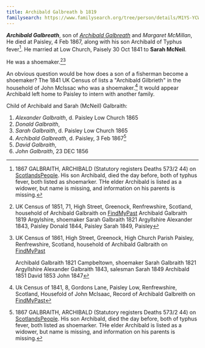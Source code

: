 ```yaml
---
title: Archibald Galbreath b 1819
familysearch: https://www.familysearch.org/tree/person/details/M1YS-YCW
---
```

***Archibald Galbreath***, son of *[Archibald Galbreath](/people/galbreath-archibald-1798.md)* and *Margaret McMillan*,  He died at Paisley, 4 Feb 1867, along with his son Archibald of Typhus fever[^death].  He married at Low Church, Paisely 30 Oct 1841 to **Sarah McNeil**.

He was a shoemaker.[^1851][^1861]

An obvious question would be how does a son of a fisherman become a shoemaker?  The 1841 UK Census of lists a "Archibald Gilbrieth" in the household of John McIssac who was a shoemaker.[^1841]  It would appear Archibald left home to Paisley to intern with another family.

Child of Archibald and Sarah (McNeil) Galbraith:

1. *Alexander Galbraith*, d. Paisley Low Church 1865
2. *Donald Galbraith*,
3. *Sarah Galbraith*, d. Paisley Low Church 1865
4. *Archibald Galbreath*, d. Paisley, 3 Feb 1867[^death]
5. *David Galbraith*,
6. *John Galbraith*, 23 DEC 1856

[^1841]: Uk Census of 1841, 8, Gordons Lane, Paisley Low, Renfrewshire, Scotland, Housefold of John McIsaac, Record of Archibald Galbreith on [FindMyPast](https://www.findmypast.com/transcript?id=GBC/1841/0016767364&expand=true)

[^1851]: UK Census of 1851, 71, High Street, Greenock, Renfrewshire, Scotland, household of Archibald Galbraith on [FindMyPast](https://www.findmypast.com/transcript?id=GBC/1851/0019190310&expand=true)
    Archibald Galbraith 1819 Argylshire, shoemaker
    Sarah Galbraith 1821 Argyllshire
    Alexander 1843, Paisley
    Donald 1844, Paisley
    Sarah 1849, Paisley

[^1861]: UK Census of 1861, High Street, Greenock, High Church Parish Paisley, Renfrewshire, Scotland, household of Archibald Galbraith on [FindMyPast](https://www.findmypast.com/transcript?id=GBC/1861/0021978019&expand=true)

    Archibald Galbraith 1821 Campbeltown, shoemaker
    Sarah Galbraith 1821 Argyllshire
    Alexander Galbraith 1843, salesman
    Sarah 1849
    Archibald 1851
    David 1853
    John 1847

[^death]: 1867 GALBRAITH, ARCHIBALD (Statutory registers Deaths 573/2 44) on [ScotlandsPeople](https://www.scotlandspeople.gov.uk/view-image/nrs_stat_deaths/982697). His son Archibald, died the day before, both of typhus fever, both listed as shoemarker.  THe elder Archibald is listed as a widower, but name is missing, and information on his parents is missing.

